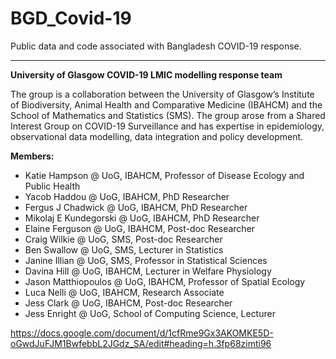 # BGD_Covid-19
Public data and code associated with Bangladesh COVID-19 response.

-----------------------------------------------------------------------

**University of Glasgow COVID-19 LMIC modelling response team**

The group is a collaboration between the University of Glasgow’s Institute of Biodiversity, Animal Health and Comparative Medicine (IBAHCM) and the School of Mathematics and
Statistics (SMS). The group arose from a Shared Interest Group on COVID-19 Surveillance and has expertise in epidemiology, observational data modelling, data integration and policy development.

**Members:**


- Katie Hampson @ UoG, IBAHCM, Professor of Disease Ecology and Public Health
- Yacob Haddou @ UoG, IBAHCM, PhD Researcher
- Fergus J Chadwick @ UoG, IBAHCM, PhD Researcher
- Mikolaj E Kundegorski @ UoG, IBAHCM, PhD Researcher
- Elaine Ferguson @ UoG, IBAHCM, Post-doc Researcher
- Craig Wilkie @ UoG, SMS, Post-doc Researcher
- Ben Swallow @ UoG, SMS, Lecturer in Statistics
- Janine Illian @ UoG, SMS, Professor in Statistical Sciences 
- Davina Hill @ UoG, IBAHCM, Lecturer in Welfare Physiology
- Jason Matthiopoulos @ UoG, IBAHCM, Professor of Spatial Ecology 
- Luca Nelli @ UoG, IBAHCM, Research Associate
- Jess Clark @ UoG, IBAHCM, Post-doc Researcher
- Jess Enright @ UoG, School of Computing Science, Lecturer


https://docs.google.com/document/d/1cfRme9Gx3AKOMKE5D-oGwdJuFJM1BwfebbL2JGdz_SA/edit#heading=h.3fp68zimti96
